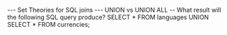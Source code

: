 --- Set Theories for SQL joins
--- UNION vs UNION ALL
-- What result will the following SQL query produce?
SELECT *
FROM languages
UNION
SELECT *
FROM currencies;

